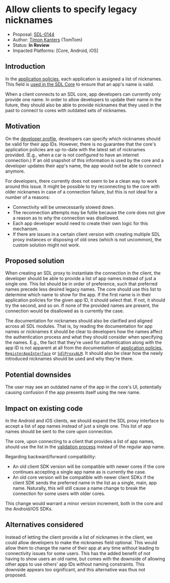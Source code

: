 # Allow clients to specify legacy nicknames

* Proposal: [SDL-0144](0144-app-nicknames.md)
* Author: [Timon Kanters](https://github.com/tvkanters) (TomTom)
* Status: **In Review**
* Impacted Platforms: [Core, Android, iOS]


## Introduction

In the [application policies](https://smartdevicelink.com/zh-hans/docs/sdl-server/master/policy-table/application-policies/), each application is assigned a list of nicknames. This field is [used in the SDL Core](https://github.com/smartdevicelink/sdl_core/blob/master/src/components/application_manager/src/commands/mobile/register_app_interface_request.cc#L925) to ensure that an app's name is valid.

When a client connects to an SDL core, app developers can currently only provide one name. In order to allow developers to update their name in the future, they should also be able to provide nicknames that they used in the past to connect to cores with outdated sets of nicknames.


## Motivation

On the [developer profile](https://www.smartdevicelink.com/profile/companies/), developers can specify which nicknames should be valid for their app IDs. However, there is no guarantee that the core's application policies are up-to-date with the latest set of nicknames provided. (E.g., when a car is not configured to have an internet connection.) If an old snapshot of this information is used by the core and a developer updates their app's name, the app would not be able to connect anymore.

For developers, there currently does not seem to be a clean way to work around this issue. It might be possible to try reconnecting to the core with older nicknames in case of a connection failure, but this is not ideal for a number of a reasons:
* Connectivity will be unnecessarily slowed down.
* The reconnection attempts may be futile because the core does not give a reason as to _why_ the connection was disallowed.
* Each app developer would need to create their own logic for this mechanism.
* If there are issues in a certain client version with creating multiple SDL proxy instances or disposing of old ones (which is not uncommon), the custom solution might not work.


## Proposed solution

When creating an SDL proxy to instantiate the connection in the client, the developer should be able to provide a list of app names instead of just a single one. This list should be in order of preference, such that preferred names precede less desired legacy names. The core should use this list to determine which name to show for the app. If the first name is in their application policies for the given app ID, it should select that. If not, it should try the second, and so on. If none of the provided names are present, the connection would be disallowed as is currently the case.

The documentation for nicknames should also be clarified and aligned across all SDL modules. That is, by reading the documentation for app names or nicknames it should be clear to developers how the names affect the authentication process and what they should consider when specifying the names. E.g., the fact that they're used for authentication along with the app ID is not apparent at all from the documentation of [application policies](https://smartdevicelink.com/zh-hans/docs/sdl-server/master/policy-table/application-policies/), [`RegisterAppInterface`](https://www.smartdevicelink.com/en/docs/android/master/com/smartdevicelink/proxy/rpc/RegisterAppInterface/) or [`SdlProxyALM`](https://www.smartdevicelink.com/en/docs/android/master/com/smartdevicelink/proxy/SdlProxyALM/). It should also be clear how the newly introduced nicknames should be used and why they're there.


## Potential downsides

The user may see an outdated name of the app in the core's UI, potentially causing confusion if the app presents itself using the new name.


## Impact on existing code

In the Android and iOS clients, we should expand the SDL proxy interface to accept a list of app names instead of just a single one. This list of app names should be sent to the core upon connection.

The core, upon connecting to a client that provides a list of app names, should use the list in the [validation process](https://github.com/smartdevicelink/sdl_core/blob/master/src/components/application_manager/src/commands/mobile/register_app_interface_request.cc#L925) instead of the regular app name.

Regarding backward/forward compatibility:
* An old client SDK version will be compatible with newer cores if the core continues accepting a single app name as is currently the case.
* An old core version will be compatible with newer client SDKs if the client SDK sends the preferred name in the list as a single, main, app name. Naturally, this will still cause a name change to break the connection for some users with older cores.

This change would warrant a minor version increment, both in the core and the Android/iOS SDKs.


## Alternatives considered

Instead of letting the client provide a list of nicknames in the client, we could allow developers to make the nicknames field optional. This would allow them to change the name of their app at any time without leading to connectivity issues for some users. This has the added benefit of not having to show users an old name, but comes with the downside of allowing other apps to use others' app IDs without naming constraints. This downside appears too significant, and this alternative was thus not proposed.
